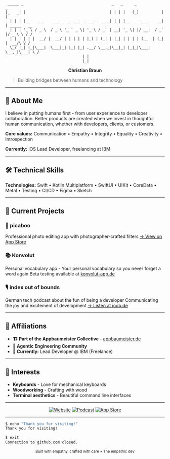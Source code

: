```
 _____ _                                       _   _     _            _
|_   _| |                                     | | | |   (_)          | |
  | | | |__   ___    ___ _ __ ___  _ __   __ _| |_| |__  _  ___    __| | _____   __
  | | | '_ \ / _ \  / _ \ '_ ` _ \| '_ \ / _` | __| '_ \| |/ __|  / _` |/ _ \ \ / /
  | | | | | |  __/ |  __/ | | | | | |_) | (_| | |_| | | | | (__  | (_| |  __/\ V /
  \_/ |_| |_|\___|  \___|_| |_| |_| .__/ \__,_|\__|_| |_|_|\___|  \__,_|\___| \_/
                                  | |
                                  |_|
```

<div align="center">

**Christian Braun**

</div>

> Building bridges between humans and technology

---

## 👋 About Me

I believe in putting humans first - from user experience to developer collaboration. Better products are created when we invest in thoughtful human communication, whether with developers, clients, or customers.

**Core values:** Communication • Empathy • Integrity • Equality • Creativity • Introspection

**Currently:** iOS Lead Developer, freelancing at IBM

---

## 🛠 Technical Skills

**Technologies:** Swift • Kotlin Multiplatform • SwiftUI • UIKit • CoreData • Metal • Testing • CI/CD • Figma • Sketch

---

## 🚀 Current Projects

### 📱 picaboo
Professional photo editing app with photographer-crafted filters
[→ View on App Store](https://apps.apple.com/de/app/picaboo-fotografen-filter/id1518004700)

### 📚 Konvolut
Personal vocabulary app - Your personal vocabulary so you never forget a word again
Beta testing available at [konvolut-app.de](https://konvolut-app.de)

### 🎙️ index out of bounds
German tech podcast about the fun of being a developer
Communicating the joy and excitement of development
[→ Listen at ioob.de](https://www.ioob.de)

---

## 🤝 Affiliations

- **🏗️ Part of the Appbaumeister Collective** - [appbaumeister.de](https://www.appbaumeister.de/)
- **🤖 Agentic Engineering Community**
- **💼 Currently:** Lead Developer @ IBM (Freelance)

---

## 🎯 Interests

- **Keyboards** - Love for mechanical keyboards
- **Woodworking** - Crafting with wood
- **Terminal aesthetics** - Beautiful command line interfaces

---

<div align="center">

[![Website](https://img.shields.io/badge/Website-theempathicdev.de-FF6B6B?style=for-the-badge&logo=safari)](https://theempathicdev.de)
[![Podcast](https://img.shields.io/badge/Podcast-index_out_of_bounds-4ECDC4?style=for-the-badge&logo=spotify)](https://www.ioob.de)
[![App Store](https://img.shields.io/badge/App_Store-picaboo-000000?style=for-the-badge&logo=app-store)](https://apps.apple.com/de/app/picaboo-fotografen-filter/id1518004700)

</div>

---

```bash
$ echo "Thank you for visiting!"
Thank you for visiting!

$ exit
Connection to github.com closed.
```

<div align="center">
  <sub>Built with empathy, crafted with care • The empathic dev</sub>
</div>
